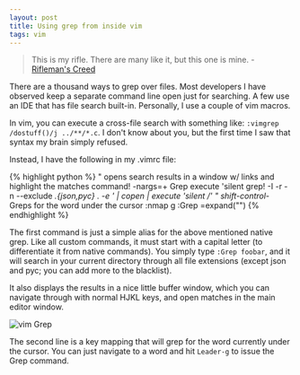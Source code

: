 ```yaml
---
layout: post
title: Using grep from inside vim
tags: vim
---
```


> This is my rifle. There are many like it, but this one is mine.  - [Rifleman's Creed](http://en.wikipedia.org/wiki/Rifleman's_Creed)

There are a thousand ways to grep over files. Most developers I have observed keep a separate command line open just for searching. A few use an IDE that has file search built-in. Personally, I use a couple of vim macros.

In vim, you can execute a cross-file search with something like: `:vimgrep /dostuff()/j ../**/*.c`. I don't know about you, but the first time I saw that syntax my brain simply refused.

Instead, I have the following in my .vimrc file:

{% highlight python %}
" opens search results in a window w/ links and highlight the matches
command! -nargs=+ Grep execute 'silent grep! -I -r -n --exclude *.{json,pyc} . -e <args>' | copen | execute 'silent /<args>'
" shift-control-* Greps for the word under the cursor
:nmap <leader>g :Grep <c-r>=expand("<cword>")<cr><cr>
{% endhighlight %}

The first command is just a simple alias for the above mentioned native grep. Like all custom commands, it must start with a capital letter (to differentiate it from native commands). You simply type `:Grep foobar`, and it will search in your current directory through all file extensions (except json and pyc; you can add more to the blacklist).

It also displays the results in a nice little buffer window, which you can navigate through with normal HJKL keys, and open matches in the main editor window.

![vim Grep](/blog/images/vimgrep.png)

The second line is a key mapping that will grep for the word currently under the cursor. You can just navigate to a word and hit `Leader-g` to issue the Grep command.

